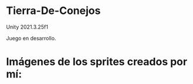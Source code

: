 # Tierra-De-Conejos
 
Unity 2021.3.25f1

Juego en desarrollo.

# Imágenes de los sprites creados por mí:

